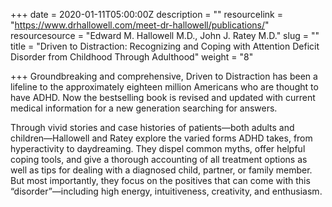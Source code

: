 +++
date = 2020-01-11T05:00:00Z
description = ""
resourcelink = "https://www.drhallowell.com/meet-dr-hallowell/publications/"
resourcesource = "Edward M. Hallowell M.D., John J. Ratey M.D."
slug = ""
title = "Driven to Distraction: Recognizing and Coping with Attention Deficit Disorder from Childhood Through Adulthood"
weight = "8"

+++
Groundbreaking and comprehensive, Driven to Distraction has been a lifeline to the approximately eighteen million Americans who are thought to have ADHD. Now the bestselling book is revised and updated with current medical information for a new generation searching for answers.

 

Through vivid stories and case histories of patients—both adults and children—Hallowell and Ratey explore the varied forms ADHD takes, from hyperactivity to daydreaming. They dispel common myths, offer helpful coping tools, and give a thorough accounting of all treatment options as well as tips for dealing with a diagnosed child, partner, or family member. But most importantly, they focus on the positives that can come with this “disorder”—including high energy, intuitiveness, creativity, and enthusiasm.
